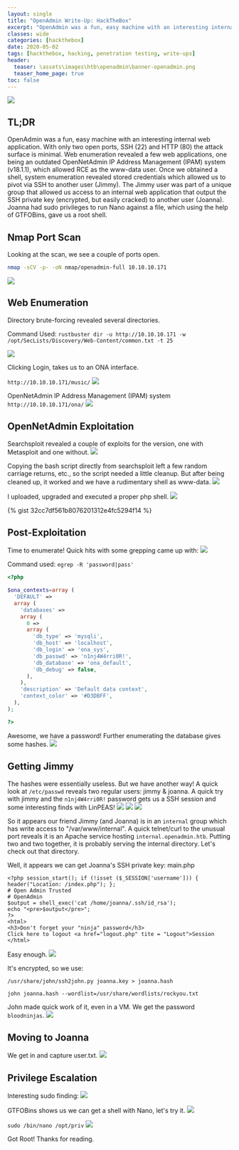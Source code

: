 ```yaml
---
layout: single
title: "OpenAdmin Write-Up: HackTheBox"
excerpt: "OpenAdmin was a fun, easy machine with an interesting internal web application."
classes: wide
categories: [hackthebox]
date: 2020-05-02
tags: [hackthebox, hacking, penetration testing, write-ups]
header:
  teaser: \assets\images\htb\openadmin\banner-openadmin.png
  teaser_home_page: true
toc: false
---
```

![](\assets\images\htb\openadmin\banner-openadmin.png)
## TL;DR
OpenAdmin was a fun, easy machine with an interesting internal web application. With only two open ports, SSH (22) and HTTP (80) the attack surface is minimal. Web enumeration revealed a few web applications, one being an outdated OpenNetAdmin IP Address Management (IPAM) system (v18.1.1), which allowed RCE as the www-data user. Once we obtained a shell, system enumeration revealed stored credentials which allowed us to pivot via SSH to another user (Jimmy). The Jimmy user was part of a unique group that allowed us access to an internal web application that output the SSH private key (encrypted, but easily cracked) to another user (Joanna). Joanna had sudo privileges to run Nano against a file, which using the help of GTFOBins, gave us a root shell.

## Nmap Port Scan
Looking at the scan, we see a couple of ports open.

```bash
nmap -sCV -p- -oN nmap/openadmin-full 10.10.10.171
```
![](\assets\images\htb\openadmin\openadmin-nmap.png)

## Web Enumeration
Directory brute-forcing revealed several directories.

Command Used: `rustbuster dir -u http://10.10.10.171 -w /opt/SecLists/Discovery/Web-Content/common.txt -t 25`

![](\assets\images\htb\openadmin\rustbuster-openadmin.png)

Clicking Login, takes us to an ONA interface.

`http://10.10.10.171/music/` 
![](\assets\images\htb\openadmin\musicweb-openadmin.png)

OpenNetAdmin IP Address Management (IPAM) system
`http://10.10.10.171/ona/`
![](\assets\images\htb\openadmin\ona-openadmin.png)

## OpenNetAdmin Exploitation

Searchsploit revealed a couple of exploits for the version, one with Metasploit and one without. 
![](\assets\images\htb\openadmin\search-openadmin.png)

Copying the bash script directly from searchsploit left a few random carriage returns, etc., so the script needed a little cleanup. But after being cleaned up, it worked and we have a rudimentary shell as www-data.
![](\assets\images\htb\openadmin\exploit-openadmin.png)

I uploaded, upgraded and executed a proper php shell. 
![](\assets\images\htb\openadmin\phpshell-openadmin.png)

{% gist 32cc7df561b8076201312e4fc5294f14 %}

## Post-Exploitation

Time to enumerate! Quick hits with some grepping came up with:
![](\assets\images\htb\openadmin\database_settings-openadmin.png)

Command used:  `egrep -R 'password|pass'`

```php
<?php

$ona_contexts=array (
  'DEFAULT' => 
  array (
    'databases' => 
    array (
      0 => 
      array (
        'db_type' => 'mysqli',
        'db_host' => 'localhost',
        'db_login' => 'ona_sys',
        'db_passwd' => 'n1nj4W4rri0R!',
        'db_database' => 'ona_default',
        'db_debug' => false,
      ),
    ),
    'description' => 'Default data context',
    'context_color' => '#D3DBFF',
  ),
);

?>
```
Awesome, we have a password! Further enumerating the database gives some hashes.
![](\assets\images\htb\openadmin\OpenAdmin-HTB.gif)

## Getting Jimmy 

The hashes were essentially useless. But we have another way! A quick look at `/etc/passwd` reveals two regular users: jimmy & joanna. A quick try with jimmy and the `n1nj4W4rri0R!` password gets us a SSH session and some interesting finds with LinPEAS!
![](\assets\images\htb\openadmin\linpeas1-openadmin.png)
![](\assets\images\htb\openadmin\linpeas2-openadmin.png)
![](\assets\images\htb\openadmin\linpeas3-openadmin.png)

So it appears our friend Jimmy (and Joanna) is in an `internal` group which has write access to "/var/www/internal". A quick telnet/curl to the unusual port reveals it is an Apache service hosting `internal.openadmin.htb`. Putting two and two together, it is probably serving the internal directory. Let's check out that directory.

Well, it appears we can get Joanna's SSH private key:
main.php 
```
<?php session_start(); if (!isset ($_SESSION['username'])) { header("Location: /index.php"); }; 
# Open Admin Trusted
# OpenAdmin
$output = shell_exec('cat /home/joanna/.ssh/id_rsa');
echo "<pre>$output</pre>";
?>
<html>
<h3>Don't forget your "ninja" password</h3>
Click here to logout <a href="logout.php" tite = "Logout">Session
</html>
```

Easy enough.
![](\assets\images\htb\openadmin\joannakey-openadmin.png)

It's encrypted, so we use:

`/usr/share/john/ssh2john.py joanna.key > joanna.hash`

`john joanna.hash --wordlist=/usr/share/wordlists/rockyou.txt`

John made quick work of it, even in a VM. We get the password `bloodninjas`.
![](\assets\images\htb\openadmin\john-openadmin.png)

## Moving to Joanna

We get in and capture user.txt.
![](\assets\images\htb\openadmin\user-openadmin.png)

## Privilege Escalation

Interesting sudo finding:
![](\assets\images\htb\openadmin\sudo-openadmin.png)

GTFOBins shows us we can get a shell with Nano, let's try it.
![](\assets\images\htb\openadmin\sudo_gtfobins-openadmin.png)

`sudo /bin/nano /opt/priv`
![](\assets\images\htb\openadmin\root-openadmin.png)

Got Root! Thanks for reading.